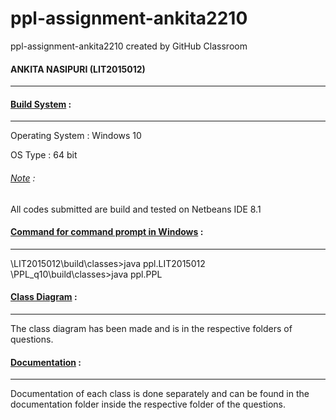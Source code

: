 # ppl-assignment-ankita2210
ppl-assignment-ankita2210 created by GitHub Classroom
<h4>ANKITA NASIPURI (LIT2015012)</h4>
<hr>

<h4><u>Build System</u> :</h4>
<hr>
Operating System : Windows 10 <p>
OS Type : 64 bit<p>
<h6><u>Note</u> :</h6> All codes submitted are build and tested on Netbeans IDE 8.1<p>

<h4><u>Command for command prompt in Windows</u> :</h4>
<hr>
\LIT2015012\build\classes>java ppl.LIT2015012<br/>
\PPL_q10\build\classes>java ppl.PPL
<p>



<h4><u>Class Diagram</u> :</h4>
<hr>
The class diagram has been made and is in the respective folders of questions.

<h4><u>Documentation</u> :</h4>
<hr>
Documentation of each class is done separately and can be found in the documentation folder inside the respective folder of the questions.
